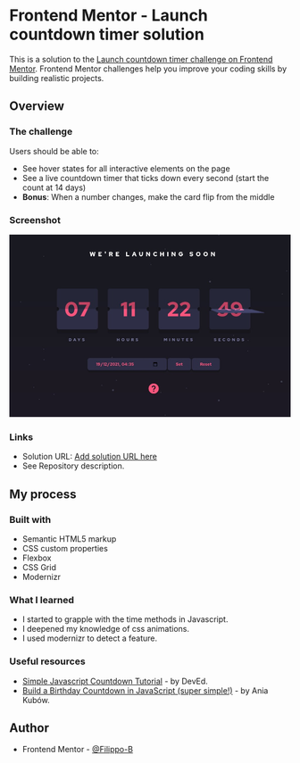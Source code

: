 # Frontend Mentor - Launch countdown timer solution

This is a solution to the [Launch countdown timer challenge on Frontend Mentor](https://www.frontendmentor.io/challenges/launch-countdown-timer-N0XkGfyz-). Frontend Mentor challenges help you improve your coding skills by building realistic projects.

## Overview

### The challenge

Users should be able to:

- See hover states for all interactive elements on the page
- See a live countdown timer that ticks down every second (start the count at 14 days)
- **Bonus**: When a number changes, make the card flip from the middle

### Screenshot

![screenshot](./images/screenshot.jpg)

### Links

- Solution URL: [Add solution URL here](https://www.frontendmentor.io/solutions/launch-countdown-timer-with-api-and-animations-1tc250fFM)
- See Repository description.

## My process

### Built with

- Semantic HTML5 markup
- CSS custom properties
- Flexbox
- CSS Grid
- Modernizr

### What I learned

- I started to grapple with the time methods in Javascript.
- I deepened my knowledge of css animations.
- I used modernizr to detect a feature.

### Useful resources

- [Simple Javascript Countdown Tutorial](https://www.youtube.com/watch?v=Rib69h2DOxg) - by DevEd.
- [Build a Birthday Countdown in JavaScript (super simple!)](https://www.youtube.com/watch?v=V-Mcul5kS_Y) - by Ania Kubów.

## Author

- Frontend Mentor - [@Filippo-B](https://www.frontendmentor.io/profile/Filippo-B)
